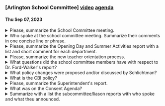 ### [Arlington School Committee] [video](https://www.youtube.com/watch?v=IX3e3ZTO6SE) [agenda](https://arlington.novusagenda.com/agendapublic/MeetingView.aspx?MeetingID=1854&MinutesMeetingID=-1&doctype=Agenda)
#### Thu Sep 07, 2023

<details><summary>Please, summarize the School Committee meeting.</summary>

> The School Committee meeting began with a report on summer activities, including various professional development programs for teachers and staff across different departments. The committee then discussed policy updates, including the correction of a typographical error in policy file AC. They also discussed the timing of the superintendent evaluation materials, deciding to move the date to October due to the availability of accountability data. The committee also authorized the superintendent to make administrative changes to policies containing the title assistant superintendent and any policy containing the street address of central office. The meeting concluded with a discussion on the impact of professional development on student performance and the creation of a paraprofessional guidebook.
</details><details><summary>Who spoke at the school committee meeting.  Summarize their comments in one concise line or phrase.</summary>

> 1. Dr. Ford Walker discussed the various professional development activities undertaken by different departments over the summer.
2. Mr. Schlickman expressed appreciation for the new arts courses at the high school and asked about the influence of the new facility on curriculum development.
3. Mr. Thielman asked about the connection between professional development and changes in student performance or student life.
4. Mr. Cardin requested a deeper dive into the work being done on grading for equity.
5. Ms. Exton expressed appreciation for the paraprofessional guidebook and the professional development specific to paraprofessionals.
6. Ms. Allison Ampe asked for clarification on the SNAP health portal and suggested making the links in the document accessible.
7. Mr. Thielman suggested amending the policy to include more flexibility in the timeline for the superintendent evaluation process.
</details><details><summary>Please, summarize the Opening Day and Summer Activities report with a list and short comment for each department.</summary>

> 1. Diversity, Equity, Inclusion, Justice, and Belonging Department: 18 K-12 teachers participated in a four-day virtual training focused on anti-racist school practices. 

2. English Language Arts Department: Teachers prioritized looking at curriculum maps and made changes to the ninth grade curriculum units and planning. 

3. ELL Department: Work was done to align curriculum units with DESE models and update state and federal documents. 

4. History and Social Studies Department: Teachers revamped curricula to strengthen connections to the new ELA curriculum, Expeditionary Learning. 

5. Health and Wellness Department: Lessons were updated, particularly around the human growth and development units. 

6. Library Digital Learning Department: Staff worked on identifying the Massachusetts Digital Literacy Computer Science Standards within lessons and making connections to the National Library Standards. 

7. Math and Computer Science Department: Teachers worked on orienting new staff to curriculum and the pacing guides. 

8. Nursing Department: Nurses attended training on topics such as emergency preparedness and medication administration. 

9. Performing Arts Department: Two teachers participated in a national project titled Musician of the Month. 

10. Science Department: Work was done to make deeper connections to the new ELA curriculum, Expeditionary Learning. 

11. Social-Emotional Learning Department: Staff worked on embedding social-emotional learning in the classroom and updated some counseling and SEL curriculum. 

12. Special Education Department: Staff participated in a number of trainings. 

13. Visual Arts Department: Curriculum was updated and five new courses were developed. 

14. World Languages Department: Curriculum was updated and a new thematic unit in grade eight was created. 

15. Data Research and Accountability Department: Work was done to review systems currently in place and identify areas of growth around data collection and analysis. 

16. Family Engagement and Communications Department: Work was done to connect with families, update district offerings, and launch the district's Instagram page. 

17. Leadership Development and Onboarding Department: Work involved onboarding new leaders, new teachers, and new central office staff.
</details><details><summary>Please, summarize the new teacher orientation process.</summary>

> The new teacher orientation process was a two-day event where approximately 70 new staff members were welcomed to Arlington Public Schools. During this time, they learned about the curriculum, systems and structures such as the evaluation and observation system, special education, diversity, equity, inclusion, justice, and belonging. They also had the opportunity to meet with their union representatives and work with their mentors. The orientation opened with a discussion about the school's mission, goals, and vision statement, emphasizing growth, joy, belonging, and empowerment. The aim was to set a strong tone for their entry into the work.
</details><details><summary>What questions did the school committee members have with respect to Dr. Ford-Walker's report?</summary>

> The school committee members had several questions and comments regarding Dr. Ford-Walker's report. Mr. Shulkman was curious about the influence of the new facility on the expansion and development of the curriculum. Mr. Thielman asked about the connection between professional development and changes in student performance or student life. Mr. Cardin requested a deeper dive into the work being done on grading for equity. Ms. Sexton expressed appreciation for the paraprofessional guidebook and the professional development specific to paraprofessionals. Ms. Allison-Ampey asked for clarification on the SNAP health portal mentioned in the report and suggested capturing all the links for easy access.
</details><details><summary>What policy changes were proposed and/or discussed by Schlichtman?</summary>

> Schlichtman proposed and discussed several policy changes. First, he proposed a correction to a typographical error in file AC, which was not a substantive change in policy. This was moved to second reading and approved unanimously. He also discussed policy ACA, which pertains to a safe and supportive school environment. This policy was forwarded to Doug Heim for review in light of a current court case. Schlichtman also mentioned policy ACA-E, which aims to place the DESE guidelines into the policy manual for transparency. Another policy discussed was JJE, which pertains to co-curricular and extracurricular activities and includes requirements for athletic participation from the MIAA. Lastly, a revision of the nutrition and wellness policy was discussed, which aims to align the current policy with federal free lunch standards and state nutrition policies.
</details><details><summary>What is the CBI policy?</summary>

> The CBI policy refers to the superintendent's evaluation process within the Arlington Public Schools. It outlines the timeline and procedures for evaluating the superintendent's performance. However, in the given context, it was mentioned that the current version of the CBI policy in the online manual is not accurate and needs to be updated. The policy also seems to be flexible to accommodate the availability of accountability data.
</details><details><summary>Please, summarize the Superintendent's report.</summary>

> The Superintendent's report highlighted the successful start of the school year and welcomed new staff and families. The report also introduced the new APS Before School Breakfast Club, which is open for breakfast at all schools half an hour before school starts. The Superintendent also mentioned the professional development that took place over the summer and the creation of a paraprofessional guidebook. The report also mentioned the use of the SNAP health portal in nursing and the exploration of grading for equity. The Superintendent concluded by expressing the intention to evaluate the impact of the professional development on student learning and experiences.
</details><details><summary>What was on the Consent Agenda?</summary>

> The Consent Agenda included the approval of several warrants, school committee minutes from June 15th, August 18th, and August 30th, and the cancellation of a school committee chat scheduled for September 23rd due to it coinciding with town day.
</details><details><summary>Summarize with a list the subcommittee/liason reports with who spoke and what theu announced.</summary>

> 1. Budget: Mr. Cardin reported that there was nothing to report.
2. Community Relations: Ms. Morgan reported on the draft school committee chat and proposed to cancel the first meeting due to it coinciding with town day.
3. Curriculum, Accountability: Ms. Exton announced that they would be meeting the following week on Wednesday at 2.30.
4. Facilities: Mr. Thielman reported that he and the assistant superintendent for finance and operations were trying to find a date to meet and discuss the district's submission to the capital planning committee.
5. Policy: Mr. Schlickman reported that they had already discussed their updates earlier in the meeting.
6. Building Committee: Mr. Thielman reported that the turnover of phase two is October 30th and that everything but the Menotomy Preschool will be done.
7. Liaison Reports: No reports were given.
8. Announcements: No announcements were given.
9. Future Agenda Items: Mr. Cardin requested a presentation on the district's exploration of grading for equity. Mr. Schlickman requested to meet new leadership positions.
</details>
